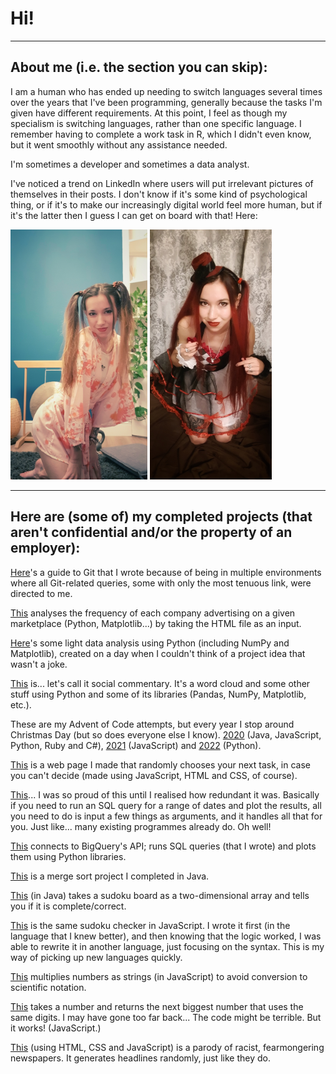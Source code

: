 # Hi!

----

## About me (i.e. the section you can skip):

I am a human who has ended up needing to switch languages several times over the years that I've been programming, generally because the tasks I'm given have different requirements. At this point, I feel as though my specialism is switching languages, rather than one specific language. I remember having to complete a work task in R, which I didn't even know, but it went smoothly without any assistance needed.

I'm sometimes a developer and sometimes a data analyst.

I've noticed a trend on LinkedIn where users will put irrelevant pictures of themselves in their posts. I don't know if it's some kind of psychological thing, or if it's to make our increasingly digital world feel more human, but if it's the latter then I guess I can get on board with that! Here:

<img src='img1.jpeg' alt='Photo of me' height='400'> <img src='img2.jpeg' alt='Photo of me' height='400'>

----

## Here are (some of) my completed projects (that aren't confidential and/or the property of an employer):

[Here](https://github.com/Coletterbox/Git-Guide)'s a guide to Git that I wrote because of being in multiple environments where all Git-related queries, some with only the most tenuous link, were directed to me.

[This](https://github.com/Coletterbox/Link-Tallying) analyses the frequency of each company advertising on a given marketplace (Python, Matplotlib...) by taking the HTML file as an input.

[Here](https://github.com/Coletterbox/Text-Comparison)'s some light data analysis using Python (including NumPy and Matplotlib), created on a day when I couldn't think of a project idea that wasn't a joke.

[This](https://github.com/Coletterbox/Analysis-of-Some-Guy-s-Attempt-at-Small-Talk) is... let's call it social commentary. It's a word cloud and some other stuff using Python and some of its libraries (Pandas, NumPy, Matplotlib, etc.).

These are my Advent of Code attempts, but every year I stop around Christmas Day (but so does everyone else I know). [2020](https://github.com/Coletterbox/Advent-of-Code-2020) (Java, JavaScript, Python, Ruby and C#), [2021](https://github.com/Coletterbox/Advent-of-Code-2021) (JavaScript) and [2022](https://github.com/Coletterbox/Advent-of-Code-2022) (Python).

[This](https://coletterbox.github.io/Random-Task-Chooser/) is a web page I made that randomly chooses your next task, in case you can't decide (made using JavaScript, HTML and CSS, of course).

[This](https://github.com/Coletterbox/Run-and-Plot-an-SQL-Query-for-Multiple-Dates/blob/main/Run%20and%20Plot%20SQL%20Query%20For%20Multiple%20Dates.ipynb)... I was so proud of this until I realised how redundant it was. Basically if you need to run an SQL query for a range of dates and plot the results, all you need to do is input a few things as arguments, and it handles all that for you. Just like... many existing programmes already do. Oh well!

[This](https://github.com/Coletterbox/More-BigQuery-with-Python/blob/main/dashboardDraft1.ipynb) connects to BigQuery's API; runs SQL queries (that I wrote) and plots them using Python libraries.

[This](https://github.com/Coletterbox/MergeSort/blob/master/CombineAndSortArrays.java) is a merge sort project I completed in Java.

[This](https://github.com/Coletterbox/SudokuCheckerJava/blob/master/src/main/java/com/test/crss/CheckBoard.java) (in Java) takes a sudoku board as a two-dimensional array and tells you if it is complete/correct.

[This](https://github.com/Coletterbox/Sudoku-Checker/blob/master/sudoku1.js) is the same sudoku checker in JavaScript. I wrote it first (in the language that I knew better), and then knowing that the logic worked, I was able to rewrite it in another language, just focusing on the syntax. This is my way of picking up new languages quickly.

[This](https://github.com/Coletterbox/Multiplying-Numbers-as-Strings/blob/master/script.js) multiplies numbers as strings (in JavaScript) to avoid conversion to scientific notation.

[This](https://github.com/Coletterbox/Slightly-Bigger-Numbers) takes a number and returns the next biggest number that uses the same digits. I may have gone too far back... The code might be terrible. But it works! (JavaScript.)

[This](https://coletterbox.github.io/headline-generator) (using HTML, CSS and JavaScript) is a parody of racist, fearmongering newspapers. It generates headlines randomly, just like they do.
